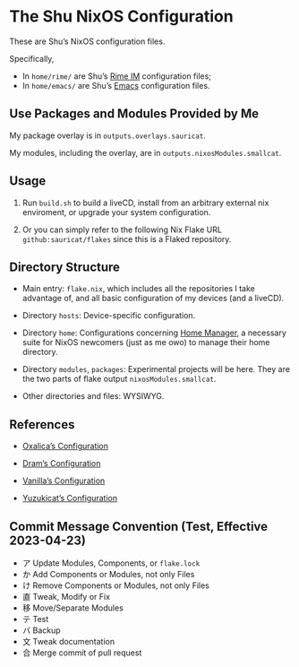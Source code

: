 # The Shu NixOS Configuration

These are Shu’s NixOS configuration files.

Specifically, 
- In `home/rime/` are Shu’s [Rime IM](https://rime.im/) configuration files;
- In `home/emacs/` are Shu’s [Emacs](https://www.gnu.org/software/emacs) configuration files.

## Use Packages and Modules Provided by Me

My package overlay is in `outputs.overlays.sauricat`.

My modules, including the overlay, are in `outputs.nixosModules.smallcat`.

## Usage

1. Run `build.sh` to build a liveCD, install from an arbitrary external nix enviroment, or upgrade your system configuration. 

2. Or you can simply refer to the following Nix Flake URL `github:sauricat/flakes` since this is a Flaked repository.

## Directory Structure

- Main entry: `flake.nix`, which includes all the repositories I take advantage of, and all basic configuration of my devices (and a liveCD).

- Directory `hosts`: Device-specific configuration. 

- Directory `home`: Configurations concerning [Home Manager](https://github.com/nix-community/home-manager), a necessary suite for NixOS newcomers (just as me owo) to manage their home directory.

- Directory `modules`, `packages`: Experimental projects will be here. They are the two parts of flake output `nixosModules.smallcat`.

- Other directories and files: WYSIWYG.

## References

- [Oxalica’s Configuration](https://github.com/oxalica/nixos-config)

- [Dram’s Configuration](https://github.com/dramforever/config/)

- [Vanilla’s Configuration](https://github.com/VergeDX/config-nixpkgs)

- [Yuzukicat’s Configuration](https://github.com/yuzukicat/nixos-config)

## Commit Message Convention (Test, Effective 2023-04-23)
- ア Update Modules, Components, or `flake.lock`
- か Add Components or Modules, not only Files
- け Remove Components or Modules, not only Files
- 直 Tweak, Modify or Fix
- 移 Move/Separate Modules
- テ Test
- バ Backup
- 文 Tweak documentation
- 合 Merge commit of pull request

